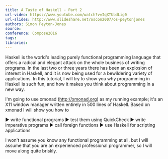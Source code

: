 ```yaml
---
title: A Taste of Haskell - Part 2
url-video: https://www.youtube.com/watch?v=IqXTUbdLig0
url-slides: http://www.slideshare.net/oscon2007/os-peytonjones
authors: Simon Peyton-Jones
source: 
conference: Compose2016
tags: 
libraries: 
---
```


Haskell is the world's leading purely functional programming language that offers a radical and elegant attack on the whole business of writing programs. In the last two or three years there has been an explosion of interest in Haskell, and it is now being used for a bewildering variety of applications.
In this tutorial, I will try to show you why programming in Haskell is such fun, and how it makes you think about programming in a new way.

I'm going to use xmonad (http://xmonad.org) as my running example; it's an X11 window manager written entirely in 500 lines of Haskell. Based on xmonad I will show you how to 

► write functional programs 
► test them using QuickCheck 
► write imperative programs 
► call foreign functions 
► use Haskell for scripting applications 

I won't assume you know any functional programming at all, but I will assume that you are an experienced professional programmer, so I will move along quite briskly.